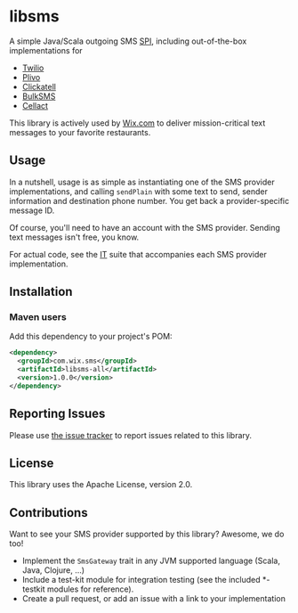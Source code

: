 # libsms
A simple Java/Scala outgoing SMS [SPI](https://en.wikipedia.org/wiki/Service_provider_interface), including out-of-the-box implementations for
* [Twilio](https://www.twilio.com/)
* [Plivo](https://www.plivo.com/)
* [Clickatell](https://www.clickatell.com/)
* [BulkSMS](http://www.bulksms.com/)
* [Cellact](http://www.cellact.co.il/)

This library is actively used by [Wix.com](http://www.wix.com/) to deliver mission-critical text messages to your favorite restaurants.

## Usage
In a nutshell, usage is as simple as instantiating one of the SMS provider implementations, and calling `sendPlain` with some text to send, sender information and destination phone number. You get back a provider-specific message ID.

Of course, you'll need to have an account with the SMS provider. Sending text messages isn't free, you know.

For actual code, see the [IT](https://en.wikipedia.org/wiki/Integration_testing) suite that accompanies each SMS provider implementation.

## Installation
### Maven users

Add this dependency to your project's POM:

```xml
<dependency>
  <groupId>com.wix.sms</groupId>
  <artifactId>libsms-all</artifactId>
  <version>1.0.0</version>
</dependency>
```

## Reporting Issues

Please use [the issue tracker](https://github.com/wix/libsms/issues) to report issues related to this library.

## License
This library uses the Apache License, version 2.0.

## Contributions
Want to see your SMS provider supported by this library? Awesome, we do too!
* Implement the `SmsGateway` trait in any JVM supported language (Scala, Java, Clojure, ...)
* Include a test-kit module for integration testing (see the included *-testkit modules for reference).
* Create a pull request, or add an issue with a link to your implementation

